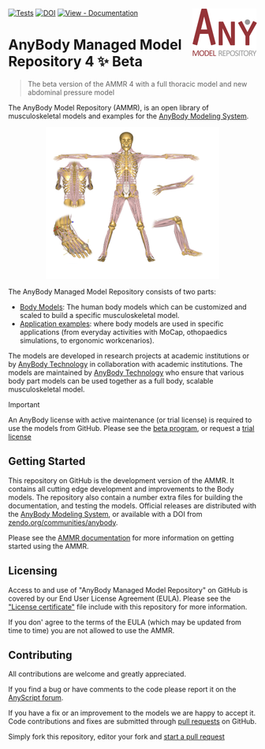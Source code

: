 [![Tests](https://github.com/AnyBody/AMMR4-Beta/actions/workflows/test.yml/badge.svg?branch=ammr4-beta)](https://github.com/AnyBody/AMMR4-Beta/actions/workflows/test.yml) [![DOI](https://zenodo.org/badge/DOI/10.5281/zenodo.1250764.svg)](https://doi.org/10.5281/zenodo.1250764)<img src="_static/AMMR_Logo2.png" align="right" /> [![View - Documentation](https://img.shields.io/badge/View-Documentation-2ea44f)](https://anyscript.org/AMMR4-Beta/beta)

# AnyBody Managed Model Repository 4 ✨ Beta
> The beta version of the AMMR 4 with a full thoracic model and new abdominal pressure model

The AnyBody Model Repository (AMMR), is an open library of musculoskeletal
models and examples for the [AnyBody Modeling
System](https://www.anybodytech.com/software/ams/).

<p align="center">
  <img src = "https://github.com/AnyBody/ammr/blob/master/Docs/_static/ammr_bodyparts.png" width=350>
</p>

The AnyBody Managed Model Repository consists of two parts:

* [Body Models](https://anyscript.org/AMMR4-Beta/beta/body/models.html): The human body
  models which can be customized and scaled to build a specific musculoskeletal
  model.
* [Application examples](https://anyscript.org/AMMR4-Beta/beta/Applications/index.html):
  where body models are used in specific applications (from everyday
  activities with MoCap, othopaedics simulations, to ergonomic workcenarios).

The models are developed in research projects at academic institutions or by
[AnyBody Technology](https://www.anybodytech.com) in collaboration with academic
institutions. The models are maintained by [AnyBody
Technology](https://www.anybodytech.com) who ensure that various body part models
can be used together as a full body, scalable musculoskeletal model.

> [!IMPORTANT]
An AnyBody license with active maintenance (or trial license) is required to use the models from GitHub. 
Please see the [beta program](https://forum.anyscript.org/t/become-a-beta-tester/5056), or request a [trial license ](https://www.anybodytech.com/contact/)




## Getting Started

This repository on GitHub is the development version of the AMMR. It contains all cutting edge
development and improvements to the Body models. The repository also contain a number extra 
files for building the documentation, and testing the models. Official releases are distributed
with the [AnyBody Modeling System](https://www.anybodytech.com/software/anybodymodelingsystem/),
or available with a DOI from [zendo.org/communities/anybody](https://zenodo.org/communities/anybody/). 

Please see the [AMMR documentation](https://anyscript.org/AMMR4-Beta/beta) for more
information on getting started using the AMMR.

## Licensing
Access to and use of "AnyBody Managed Model Repository" on GitHub is covered by our End User 
License Agreement (EULA). Please see the ["License certificate"](../LICENSE) file include with 
this repository for more information. 

If you don' agree to the terms of the EULA (which may be updated from time to time) you are not
allowed to use the AMMR.

## Contributing

All contributions are welcome and greatly appreciated. 

If you find a bug or have comments to the code please report it on the [AnyScript
forum](https://forum.anyscript.org).

If you have a fix or an improvement to the models we are happy to accept it. Code contributions and 
fixes are submitted through [pull requests]() on GitHub. 

Simply fork this repository, editor your fork and [start a pull
request](https://docs.github.com/en/pull-requests/collaborating-with-pull-requests/proposing-changes-to-your-work-with-pull-requests/creating-a-pull-request) 
